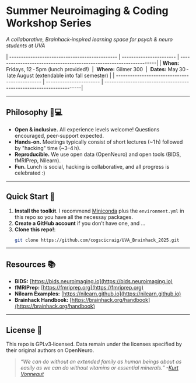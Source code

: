 # Summer Neuroimaging & Coding Workshop Series

*A collaborative, Brainhack‑inspired learning space for psych & neuro students at UVA*

| ---------------------------------------------- | ----------------------- | --------------------------------------------------------------------|
| **When:** Fridays, 12 - 5pm (lunch provided!)  |  **Where:** Gilmer 300  |  **Dates:** May 30 - late August (extendable into fall semester) |
| ---------------------------------------------- | ----------------------- | --------------------------------------------------------------------|

---

## Philosophy 🧠💻

* **Open & inclusive.** All experience levels welcome! Questions encouraged, peer-support expected.
* **Hands‑on.** Meetings typically consist of short lectures (\~1 h) followed by "hacking" time (\~3–4 h).
* **Reproducible.** We use open data (OpenNeuro) and open tools (BIDS, fMRIPrep, Nilearn).
* **Fun.** Lunch is social, hacking is collaborative, and all progress is celebrated :)

---

## Quick Start 🚀

1. **Install the toolkit**. I recommend [Miniconda](https://docs.conda.io/en/latest/miniconda.html) plus the `environment.yml` in this repo so you have all the necessay packages.
2. **Create a GitHub account** if you don’t have one, and ...
3. **Clone this repo!**:
   ```bash
   git clone https://github.com/cogscicraig/UVA_Brainhack_2025.git
   ```

---

## Resources 📚

* **BIDS:** [https://bids.neuroimaging.io](https://bids.neuroimaging.io)
* **fMRIPrep:** [https://fmriprep.org](https://fmriprep.org)
* **Nilearn Examples:** [https://nilearn.github.io](https://nilearn.github.io)
* **Brainhack Handbook:** [https://brainhack.org/handbook](https://brainhack.org/handbook)

---

## License 📝

This repo is GPLv3‑licensed. Data remain under the licenses specified by their original authors on OpenNeuro.

> *“We can do without an extended family as human beings about as easily as we can do without vitamins or essential minerals.” -[Kurt Vonnegut](https://www.npr.org/transcripts/5165342)*
